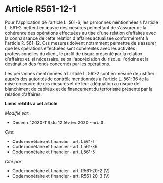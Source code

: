 # Article R561-12-1

Pour l'application de l'article L. 561-6, les personnes mentionnées à l'article L. 561-2 mettent en œuvre des mesures
permettant de s'assurer de la cohérence des opérations effectuées au titre d'une relation d'affaires avec la connaissance de
cette relation d'affaires actualisée conformément à l'article R. 561-12. Ces mesures doivent notamment permettre de s'assurer
que les opérations effectuées sont cohérentes avec les activités professionnelles du client, le profil de risque présenté par
la relation d'affaires et, si nécessaire, selon l'appréciation du risque, l'origine et la destination des fonds concernés par
les opérations. 

Les personnes mentionnées à l'article L. 561-2 sont en mesure de justifier auprès des autorités de contrôle mentionnées à
l'article L. 561-36 de la mise en œuvre de ces mesures et de leur adéquation au risque de blanchiment de capitaux et de
financement du terrorisme présenté par la relation d'affaires.

**Liens relatifs à cet article**

_Modifié par_:

  - Décret n°2020-118 du 12 février 2020 - art. 6

_Cite_:

  - Code monétaire et financier - art. L561-2
  - Code monétaire et financier - art. L561-36
  - Code monétaire et financier - art. L561-6

_Cité par_:

  - Code monétaire et financier - art. R561-20-2 (V)
  - Code monétaire et financier - art. R561-20-3 (V)
